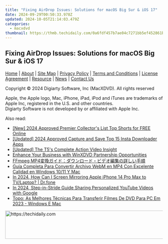 ```yaml
---
title: "Fixing AirDrop Issues: Solutions for macOS Big Sur & iOS 17"
date: 2024-09-29T00:50:33.978Z
updated: 2024-10-05T21:14:03.479Z
categories:
  - macxdvd
thumbnail: https://thmb.techidaily.com/0a6fdf457b7ae04c7271bb5ef452861b60d681e9fcfecf39700de5889b22829e.jpg
---
```


## Fixing AirDrop Issues: Solutions for macOS Big Sur & iOS 17

[Home](https://tools.techidaily.com/macxdvd/products/) | [About](https://tools.techidaily.com/macxdvd/products/) | [Site Map](https://tools.techidaily.com/macxdvd/products/) | [Privacy Policy](https://tools.techidaily.com/macxdvd/products/) | [Terms and Conditions](https://tools.techidaily.com/macxdvd/products/) | [License Agreement](https://tools.techidaily.com/macxdvd/products/) | [Resource](https://tools.techidaily.com/macxdvd/products/) | [News](https://tools.techidaily.com/macxdvd/products/) | [Contact Us](https://tools.techidaily.com/macxdvd/products/)

Copyright © 2024 Digiarty Software, Inc (MacXDVD). All rights reserved

Apple, the Apple logo, Mac, iPhone, iPad, iPod and iTunes are trademarks of Apple Inc, registered in the U.S. and other countries.  
Digiarty Software is not developed by or affiliated with Apple Inc.

<ins class="adsbygoogle"
     style="display:block"
     data-ad-format="autorelaxed"
     data-ad-client="ca-pub-7571918770474297"
     data-ad-slot="1223367746"></ins>

<ins class="adsbygoogle"
     style="display:block"
     data-ad-client="ca-pub-7571918770474297"
     data-ad-slot="8358498916"
     data-ad-format="auto"
     data-full-width-responsive="true"></ins>

<span class="atpl-alsoreadstyle">Also read:</span>
<div><ul>
<li><a href="https://youtube-zero.techidaily.com/024-approved-premier-collectors-list-top-shorts-for-free-online/"><u>[New] 2024 Approved Premier Collector's List Top Shorts for FREE Online</u></a></li>
<li><a href="https://instagram-video-recordings.techidaily.com/updated-2024-approved-capture-and-save-top-15-insta-downloader-apps/"><u>[Updated] 2024 Approved Capture and Save Top 15 Insta Downloader Apps</u></a></li>
<li><a href="https://fox-friendly.techidaily.com/updated-the-t5s-complete-action-video-insight/"><u>[Updated] The T5's Complete Action Video Insight</u></a></li>
<li><a href="https://dvd-bd.techidaily.com/enhance-your-business-with-winxdvd-partnership-opportunities/"><u>Enhance Your Business with WinXDVD Partnership Opportunities</u></a></li>
<li><a href="https://dvd-bd.techidaily.com/ffmpeg-mp4/"><u>FFmpeg MP4変換ガイド：ダウンロード・ビデオ編集の詳しい手順</u></a></li>
<li><a href="https://dvd-bd.techidaily.com/guia-completa-para-convertir-archivo-webm-en-mp4-con-excelente-calidad-en-windows-1011-y-mac/"><u>Guía Completa Para Convertir Archivo WebM en MP4 Con Excelente Calidad en Windows 10/11 Y Mac</u></a></li>
<li><a href="https://screen-mirror.techidaily.com/in-2024-how-can-i-screen-mirroring-apple-iphone-14-pro-max-to-tvlaptop-drfone-by-drfone-ios/"><u>In 2024, How Can I Screen Mirroring Apple iPhone 14 Pro Max to TV/Laptop? | Dr.fone</u></a></li>
<li><a href="https://youtube-web.techidaily.com/24-step-in-stride-guide-sharing-personalized-youtube-videos-with-google/"><u>In 2024, Step-in-Stride Guide Sharing Personalized YouTube Videos with Google</u></a></li>
<li><a href="https://dvd-bd.techidaily.com/topo-as-melhores-tecnicas-para-transferir-filmes-de-dvd-para-pc-em-2023-windows-e-mac/"><u>Topo: As Melhores Técnicas Para Transferir Filmes De DVD Para PC Em 2023 - Windows E Mac</u></a></li>
</ul></div>

<!-- affiliate ads begin -->
<a href="https://aligracehair.sjv.io/c/5597632/2006960/19272" target="_top" id="2006960">
  <img src="//a.impactradius-go.com/display-ad/19272-2006960" border="0" alt="https://techidaily.com" width="728" height="90"/>
</a>
<img height="0" width="0" src="https://aligracehair.sjv.io/i/5597632/2006960/19272" style="position:absolute;visibility:hidden;" border="0" />
<!-- affiliate ads end -->

